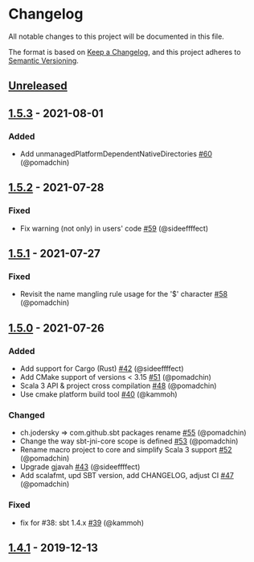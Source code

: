 # Changelog
All notable changes to this project will be documented in this file.

The format is based on [Keep a Changelog](https://keepachangelog.com/en/1.0.0/),
and this project adheres to [Semantic Versioning](https://semver.org/spec/v2.0.0.html).

## [Unreleased]

## [1.5.3] - 2021-08-01

### Added

- Add unmanagedPlatformDependentNativeDirectories [#60](https://github.com/sbt/sbt-jni/pull/60) (@pomadchin)

## [1.5.2] - 2021-07-28

### Fixed

- Fix warning (not only) in users' code [#59](https://github.com/sbt/sbt-jni/pull/59) (@sideeffffect)

## [1.5.1] - 2021-07-27

### Fixed

- Revisit the name mangling rule usage for the '$' character  [#58](https://github.com/sbt/sbt-jni/pull/58) (@pomadchin)

## [1.5.0] - 2021-07-26

### Added

- Add support for Cargo (Rust) [#42](https://github.com/sbt/sbt-jni/pull/42) (@sideeffffect)
- Add CMake support of versions < 3.15 [#51](https://github.com/sbt/sbt-jni/pull/51) (@pomadchin)
- Scala 3 API & project cross compilation [#48](https://github.com/sbt/sbt-jni/pull/48) (@pomadchin)
- Use cmake platform build tool [#40](https://github.com/sbt/sbt-jni/pull/40) (@kammoh)

### Changed

- ch.jodersky => com.github.sbt packages rename [#55](https://github.com/sbt/sbt-jni/pull/55) (@pomadchin)
- Change the way sbt-jni-core scope is defined [#53](https://github.com/sbt/sbt-jni/pull/53) (@pomadchin)
- Rename macro project to core and simplify Scala 3 support [#52](https://github.com/sbt/sbt-jni/pull/52) (@pomadchin)
- Upgrade gjavah [#43](https://github.com/sbt/sbt-jni/pull/43) (@sideeffffect)
- Add scalafmt, upd SBT version, add CHANGELOG, adjust CI [#47](https://github.com/sbt/sbt-jni/pull/47) (@pomadchin)

### Fixed

- fix for #38: sbt 1.4.x [#39](https://github.com/sbt/sbt-jni/pull/39) (@kammoh)

## [1.4.1] - 2019-12-13

[Unreleased]: https://github.com/sbt/sbt-jni/compare/v1.5.3...HEAD
[1.5.3]: https://github.com/sbt/sbt-jni/compare/v1.5.2...v1.5.3
[1.5.2]: https://github.com/sbt/sbt-jni/compare/v1.5.1...v1.5.2
[1.5.1]: https://github.com/sbt/sbt-jni/compare/v1.5.0...v1.5.1
[1.5.0]: https://github.com/sbt/sbt-jni/compare/v1.4.1...v1.5.0
[1.4.1]: https://github.com/sbt/sbt-jni/compare/v1.4.0...v1.4.1

